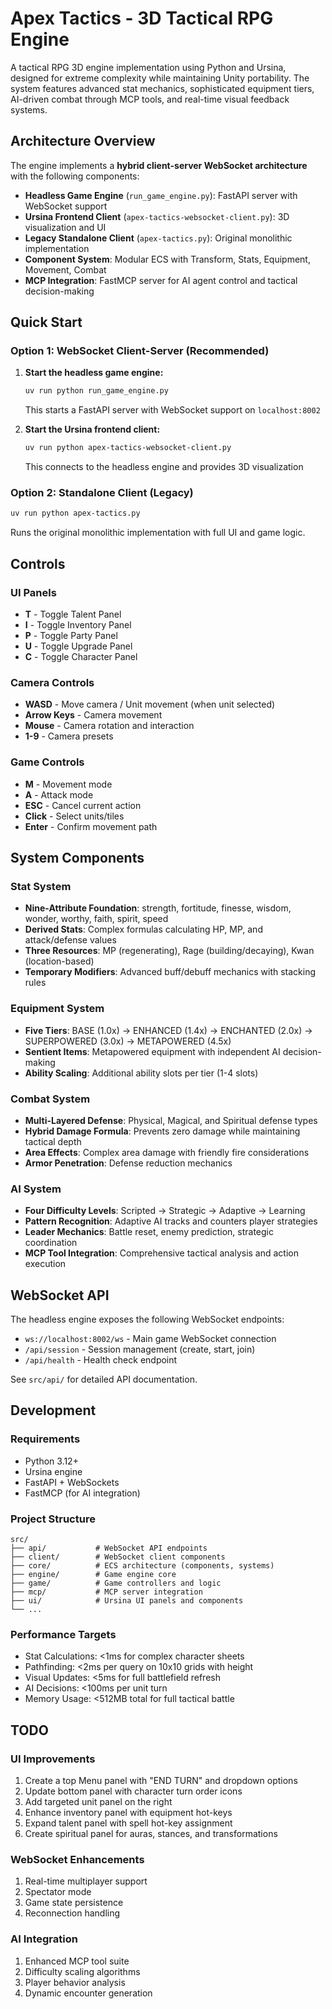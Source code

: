 # Apex Tactics - 3D Tactical RPG Engine

A tactical RPG 3D engine implementation using Python and Ursina, designed for extreme complexity while maintaining Unity portability. The system features advanced stat mechanics, sophisticated equipment tiers, AI-driven combat through MCP tools, and real-time visual feedback systems.

## Architecture Overview

The engine implements a **hybrid client-server WebSocket architecture** with the following components:

- **Headless Game Engine** (`run_game_engine.py`): FastAPI server with WebSocket support
- **Ursina Frontend Client** (`apex-tactics-websocket-client.py`): 3D visualization and UI
- **Legacy Standalone Client** (`apex-tactics.py`): Original monolithic implementation
- **Component System**: Modular ECS with Transform, Stats, Equipment, Movement, Combat
- **MCP Integration**: FastMCP server for AI agent control and tactical decision-making

## Quick Start

### Option 1: WebSocket Client-Server (Recommended)

1. **Start the headless game engine:**
   ```bash
   uv run python run_game_engine.py
   ```
   This starts a FastAPI server with WebSocket support on `localhost:8002`

2. **Start the Ursina frontend client:**
   ```bash
   uv run python apex-tactics-websocket-client.py
   ```
   This connects to the headless engine and provides 3D visualization

### Option 2: Standalone Client (Legacy)

```bash
uv run python apex-tactics.py
```
Runs the original monolithic implementation with full UI and game logic.

## Controls

### UI Panels
- **T** - Toggle Talent Panel
- **I** - Toggle Inventory Panel  
- **P** - Toggle Party Panel
- **U** - Toggle Upgrade Panel
- **C** - Toggle Character Panel

### Camera Controls
- **WASD** - Move camera / Unit movement (when unit selected)
- **Arrow Keys** - Camera movement
- **Mouse** - Camera rotation and interaction
- **1-9** - Camera presets

### Game Controls
- **M** - Movement mode
- **A** - Attack mode
- **ESC** - Cancel current action
- **Click** - Select units/tiles
- **Enter** - Confirm movement path

## System Components

### Stat System
- **Nine-Attribute Foundation**: strength, fortitude, finesse, wisdom, wonder, worthy, faith, spirit, speed
- **Derived Stats**: Complex formulas calculating HP, MP, and attack/defense values
- **Three Resources**: MP (regenerating), Rage (building/decaying), Kwan (location-based)
- **Temporary Modifiers**: Advanced buff/debuff mechanics with stacking rules

### Equipment System
- **Five Tiers**: BASE (1.0x) → ENHANCED (1.4x) → ENCHANTED (2.0x) → SUPERPOWERED (3.0x) → METAPOWERED (4.5x)
- **Sentient Items**: Metapowered equipment with independent AI decision-making
- **Ability Scaling**: Additional ability slots per tier (1-4 slots)

### Combat System
- **Multi-Layered Defense**: Physical, Magical, and Spiritual defense types
- **Hybrid Damage Formula**: Prevents zero damage while maintaining tactical depth
- **Area Effects**: Complex area damage with friendly fire considerations
- **Armor Penetration**: Defense reduction mechanics

### AI System
- **Four Difficulty Levels**: Scripted → Strategic → Adaptive → Learning
- **Pattern Recognition**: Adaptive AI tracks and counters player strategies
- **Leader Mechanics**: Battle reset, enemy prediction, strategic coordination
- **MCP Tool Integration**: Comprehensive tactical analysis and action execution

## WebSocket API

The headless engine exposes the following WebSocket endpoints:

- `ws://localhost:8002/ws` - Main game WebSocket connection
- `/api/session` - Session management (create, start, join)
- `/api/health` - Health check endpoint

See `src/api/` for detailed API documentation.

## Development

### Requirements
- Python 3.12+
- Ursina engine
- FastAPI + WebSockets
- FastMCP (for AI integration)

### Project Structure
```
src/
├── api/           # WebSocket API endpoints
├── client/        # WebSocket client components  
├── core/          # ECS architecture (components, systems)
├── engine/        # Game engine core
├── game/          # Game controllers and logic
├── mcp/           # MCP server integration
├── ui/            # Ursina UI panels and components
└── ...
```

### Performance Targets
- Stat Calculations: <1ms for complex character sheets
- Pathfinding: <2ms per query on 10x10 grids with height
- Visual Updates: <5ms for full battlefield refresh  
- AI Decisions: <100ms per unit turn
- Memory Usage: <512MB total for full tactical battle

## TODO

### UI Improvements
1. Create a top Menu panel with "END TURN" and dropdown options
2. Update bottom panel with character turn order icons
3. Add targeted unit panel on the right
4. Enhance inventory panel with equipment hot-keys
5. Expand talent panel with spell hot-key assignment
6. Create spiritual panel for auras, stances, and transformations

### WebSocket Enhancements
1. Real-time multiplayer support
2. Spectator mode
3. Game state persistence
4. Reconnection handling

### AI Integration
1. Enhanced MCP tool suite
2. Difficulty scaling algorithms
3. Player behavior analysis
4. Dynamic encounter generation